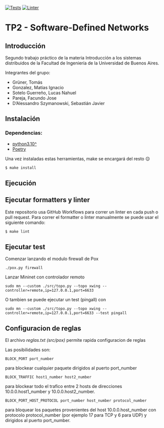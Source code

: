 [![Tests](https://github.com/MegaRedHand/sdn/actions/workflows/tests.yml/badge.svg)](https://github.com/MegaRedHand/sdn/actions/workflows/tests.yml) [![Linter](https://github.com/MegaRedHand/sdn/actions/workflows/linter.yml/badge.svg)](https://github.com/MegaRedHand/sdn/actions/workflows/linter.yml)

# TP2 - Software-Defined Networks

## Introducción

Segundo trabajo práctico de la materia Introducción a los sistemas distribuidos de la Facultad de Ingeniería de la Universidad de Buenos Aires.

Integrantes del grupo:
 - Grüner, Tomás
 - Gonzalez, Matias Ignacio
 - Sotelo Guerreño, Lucas Nahuel
 - Pareja, Facundo Jose
 - D’Alessandro Szymanowski, Sebastián Javier

## Instalación

### Dependencias:
* [python3.10^](https://www.python.org/downloads/)
* [Poetry](https://python-poetry.org/docs/#installation)

Una vez instaladas estas herramientas, make se encargará del resto :relieved:

``` bash
$ make install
```

## Ejecución

## Ejecutar formatters y linter

Este repositorio usa GitHub Workflows para correr un linter en cada push o pull request.
Para correr el formatter o linter manualmente se puede usar el siguiente comando:

``` bash
$ make lint
```

## Ejecutar test

Comenzar lanzando el modulo firewall de Pox

```
./pox.py firewall
```

Lanzar Mininet con controlador remoto

```
sudo mn --custom ./src/topo.py --topo xwing --controller=remote,ip=127.0.0.1,port=6633
```

O tambien se puede ejecutar un test (pingall) con 

```
sudo mn --custom ./src/topo.py --topo xwing --controller=remote,ip=127.0.0.1,port=6633 --test pingall
```

## Configuracion de reglas

El archivo *reglas.txt* *(src/pox)* permite rapida configuracion de reglas

Las posibilidades son:

```
BLOCK_PORT port_number
```

para blockear cualquier paquete dirigidos al puerto port_number

```
BLOCK_TRAFFIC host1_number host2_number
```

para blockear todo el trafico entre 2 hosts de direcciones 10.0.0.host1_number
y 10.0.0.host2_number.

```
BLOCK_PORT_HOST_PROTOCOL port_number host_number protocol_number
```

para bloquear los paquetes provenientes del host 10.0.0.host_number con protocolo
protocol_number (por ejemplo 17 para TCP y 6 para UDP) y dirigidos al puerto port_number.
